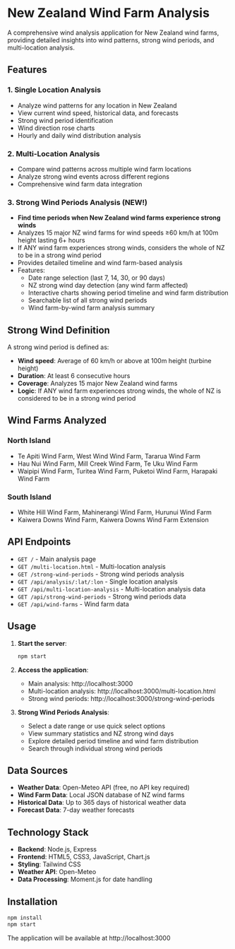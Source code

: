 # New Zealand Wind Farm Analysis

A comprehensive wind analysis application for New Zealand wind farms, providing detailed insights into wind patterns, strong wind periods, and multi-location analysis.

## Features

### 1. Single Location Analysis

-   Analyze wind patterns for any location in New Zealand
-   View current wind speed, historical data, and forecasts
-   Strong wind period identification
-   Wind direction rose charts
-   Hourly and daily wind distribution analysis

### 2. Multi-Location Analysis

-   Compare wind patterns across multiple wind farm locations
-   Analyze strong wind events across different regions
-   Comprehensive wind farm data integration

### 3. Strong Wind Periods Analysis (NEW!)

-   **Find time periods when New Zealand wind farms experience strong winds**
-   Analyzes 15 major NZ wind farms for wind speeds ≥60 km/h at 100m height lasting 6+ hours
-   If ANY wind farm experiences strong winds, considers the whole of NZ to be in a strong wind period
-   Provides detailed timeline and wind farm-based analysis
-   Features:
    -   Date range selection (last 7, 14, 30, or 90 days)
    -   NZ strong wind day detection (any wind farm affected)
    -   Interactive charts showing period timeline and wind farm distribution
    -   Searchable list of all strong wind periods
    -   Wind farm-by-wind farm analysis summary

## Strong Wind Definition

A strong wind period is defined as:

-   **Wind speed**: Average of 60 km/h or above at 100m height (turbine height)
-   **Duration**: At least 6 consecutive hours
-   **Coverage**: Analyzes 15 major New Zealand wind farms
-   **Logic**: If ANY wind farm experiences strong winds, the whole of NZ is considered to be in a strong wind period

## Wind Farms Analyzed

### North Island

-   Te Apiti Wind Farm, West Wind Wind Farm, Tararua Wind Farm
-   Hau Nui Wind Farm, Mill Creek Wind Farm, Te Uku Wind Farm
-   Waipipi Wind Farm, Turitea Wind Farm, Puketoi Wind Farm, Harapaki Wind Farm

### South Island

-   White Hill Wind Farm, Mahinerangi Wind Farm, Hurunui Wind Farm
-   Kaiwera Downs Wind Farm, Kaiwera Downs Wind Farm Extension

## API Endpoints

-   `GET /` - Main analysis page
-   `GET /multi-location.html` - Multi-location analysis
-   `GET /strong-wind-periods` - Strong wind periods analysis
-   `GET /api/analysis/:lat/:lon` - Single location analysis
-   `GET /api/multi-location-analysis` - Multi-location analysis data
-   `GET /api/strong-wind-periods` - Strong wind periods data
-   `GET /api/wind-farms` - Wind farm data

## Usage

1. **Start the server**:

    ```bash
    npm start
    ```

2. **Access the application**:

    - Main analysis: http://localhost:3000
    - Multi-location analysis: http://localhost:3000/multi-location.html
    - Strong wind periods: http://localhost:3000/strong-wind-periods

3. **Strong Wind Periods Analysis**:
    - Select a date range or use quick select options
    - View summary statistics and NZ strong wind days
    - Explore detailed period timeline and wind farm distribution
    - Search through individual strong wind periods

## Data Sources

-   **Weather Data**: Open-Meteo API (free, no API key required)
-   **Wind Farm Data**: Local JSON database of NZ wind farms
-   **Historical Data**: Up to 365 days of historical weather data
-   **Forecast Data**: 7-day weather forecasts

## Technology Stack

-   **Backend**: Node.js, Express
-   **Frontend**: HTML5, CSS3, JavaScript, Chart.js
-   **Styling**: Tailwind CSS
-   **Weather API**: Open-Meteo
-   **Data Processing**: Moment.js for date handling

## Installation

```bash
npm install
npm start
```

The application will be available at http://localhost:3000
